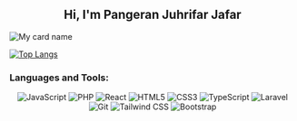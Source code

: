 <h2 align="center"> Hi, I'm Pangeran Juhrifar Jafar</h2>

![My card name](https://cardivo.vercel.app/api?name=Pangeran&description=Hi,%20I'm%20an%20Information%20Systems%20student%20and%20Data%20Enthusiast.%20Nice%20to%20meet%20you%20%F0%9F%91%8B&image=https://avatars.githubusercontent.com/u/143472184?v=4&backgroundColor=%23FFFFFF&instagram=yuxyn02&pattern=leaf&colorPattern=%23eaeaea&fontColor=%23000000)



  [![Top Langs](https://github-readme-stats.vercel.app/api/top-langs/?username=PangeranJJ4321&layout=compact&theme=light)](https://github.com/anuraghazra/github-readme-stats)

### Languages and Tools:

<div align="center">
<img alt="JavaScript" src="https://img.shields.io/badge/javascript%20-%fff538.svg?&style=for-the-badge&logo=javascript&logoColor=white&color=yellow"/>
<img alt="PHP" src="https://img.shields.io/badge/php%20-%23474A8A.svg?&style=for-the-badge&logo=php&logoColor=white"/>
<img alt="React" src="https://img.shields.io/badge/react js%20-%2314354C.svg?&style=for-the-badge&logo=react&logoColor=white"/>
<img alt="HTML5" src="https://img.shields.io/badge/html5%20-%23E34F26.svg?&style=for-the-badge&logo=html5&logoColor=white"/>
<img alt="CSS3" src="https://img.shields.io/badge/css3%20-%231572B6.svg?&style=for-the-badge&logo=css3&logoColor=white"/>
<img alt="TypeScript" src="https://img.shields.io/badge/TypeScript%20-%233178C6.svg?&style=for-the-badge&logo=typescript&logoColor=white"/>
<img alt="Laravel" src="https://img.shields.io/badge/laravel%20-%23F05033.svg?&style=for-the-badge&logo=laravel&logoColor=white"/>
<img alt="Git" src="https://img.shields.io/badge/git%20-%23F05033.svg?&style=for-the-badge&logo=git&logoColor=white"/>
<img alt="Tailwind CSS" src="https://img.shields.io/badge/Tailwind CSS-%2338B2AC.svg?&style=for-the-badge&logo=tailwind-css&logoColor=white"/>
<img alt="Bootstrap" src="https://img.shields.io/badge/bootstrap%20-%23563D7C.svg?&style=for-the-badge&logo=bootstrap&logoColor=white"/>
</div>

<br />
